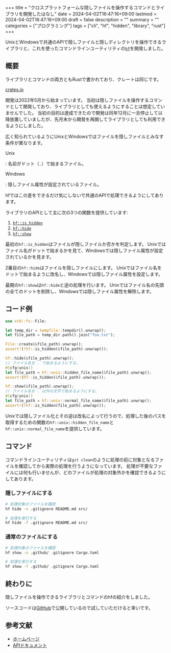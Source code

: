 +++
title = "クロスプラットフォームな隠しファイルを操作するコマンドとライブラリを開発したはなし"
date = 2024-04-02T16:47:16+09:00
lastmod = 2024-04-02T16:47:16+09:00
draft = false
description = ""
summary = ""
categories = ["プログラミング"]
tags = ["cli", "hf", "hidden", "library", "rust"]
+++

UnixとWindowsで共通のAPIで隠しファイルと隠しディレクトリを操作できるライブラリと、これを使ったコマンドラインユーティリティの[`hf`](https://github.com/sorairolake/hf)を開発しました。

## 概要

ライブラリとコマンドの両方ともRustで書かれており、クレートは同じです。

[crates.io](https://crates.io/crates/hf)

開発は2022年5月から始まっています。
当初は隠しファイルを操作するコマンドとして開発しており、ライブラリとしても使えるようにすることは想定していませんでした。
当初の目的は達成できたので開発は同年12月に一旦停止して以降放置していましたが、先月末から開発を再開してライブラリとしても利用できるようにしました。

広く知られているようにUnixとWindowsではファイルを隠しファイルとみなす条件が異なります。

Unix

: 名前がドット（`.`）で始まるファイル。

Windows

: 隠しファイル属性が設定されているファイル。

hfではこの差をできるだけ気にしないで共通のAPIで処理できるようにしてあります。

ライブラリのAPIとして主に次の3つの関数を提供しています:

1. [`hf::is_hidden`](https://docs.rs/hf/0.3.2/hf/fn.is_hidden.html)
2. [`hf::hide`](https://docs.rs/hf/0.3.2/hf/fn.hide.html)
3. [`hf::show`](https://docs.rs/hf/0.3.2/hf/fn.show.html)

最初の`hf::is_hidden`はファイルが隠しファイルか否かを判定します。
Unixではファイル名がドットで始まるかを見て、Windowsでは隠しファイル属性が設定されているかを見ます。

2番目の`hf::hide`はファイルを隠しファイルにします。
Unixではファイル名をドットで始まるように改名し、Windowsでは隠しファイル属性を設定します。

最期の`hf::show`は`hf::hide`と逆の処理を行います。
Unixではファイル名の先頭の全てのドットを削除し、Windowsでは隠しファイル属性を解除します。

## コード例

```rs
use std::fs::File;

let temp_dir = tempfile::tempdir().unwrap();
let file_path = temp_dir.path().join("foo.txt");

File::create(&file_path).unwrap();
assert!(!hf::is_hidden(&file_path).unwrap());

hf::hide(&file_path).unwrap();
// ファイル名を`.`で始まるようにする。
#[cfg(unix)]
let file_path = hf::unix::hidden_file_name(&file_path).unwrap();
assert!(hf::is_hidden(&file_path).unwrap());

hf::show(&file_path).unwrap();
// ファイル名を`.`以外の文字で始まるようにする。
#[cfg(unix)]
let file_path = hf::unix::normal_file_name(&file_path).unwrap();
assert!(!hf::is_hidden(file_path).unwrap());
```

Unixでは隠しファイル化とその逆は改名によって行うので、処理した後のパスを取得するための関数の`hf::unix::hidden_file_name`と`hf::unix::normal_file_name`を提供しています。

## コマンド

コマンドラインユーティリティは`git clean`のように処理の前に対象となるファイルを確認してから実際の処理を行うようになっています。
処理が不要なファイルには何も行いませんが、どのファイルが処理の対象外かを確認できるようにしてあります。

### 隠しファイルにする

```sh
# 処理対象のファイルを確認
hf hide -n .gitignore README.md src/

# 処理を実行する
hf hide -f .gitignore README.md src/
```

### 通常のファイルにする

```sh
# 処理対象のファイルを確認
hf show -n .github/ .gitignore Cargo.toml

# 処理を実行する
hf show -f .github/ .gitignore Cargo.toml
```

## 終わりに

隠しファイルを操作できるライブラリとコマンドのhfの紹介をしました。

ソースコードは[GitHub](https://github.com/sorairolake/hf)で公開しているので試していただけると幸いです。

## 参考文献

- [ホームページ](https://sorairolake.github.io/hf/)
- [APIドキュメント](https://docs.rs/hf)
